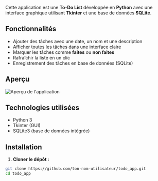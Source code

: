 Cette application est une **To-Do List** développée en **Python** avec une interface graphique utilisant **Tkinter** et une base de données **SQLite**.

##  Fonctionnalités

- Ajouter des tâches avec une date, un nom et une description
- Afficher toutes les tâches dans une interface claire
- Marquer les tâches comme **faites** ou **non faites**
- Rafraîchir la liste en un clic
- Enregistrement des tâches en base de données (SQLite)

## Aperçu

![Aperçu de l'application](screenshot.png)

## Technologies utilisées

- Python 3
- Tkinter (GUI)
- SQLite3 (base de données intégrée)

## Installation

1. **Cloner le dépôt :**

```bash
git clone https://github.com/ton-nom-utilisateur/todo_app.git
cd todo_app
